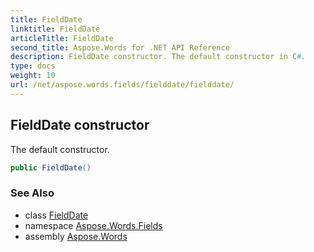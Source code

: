 ```yaml
---
title: FieldDate
linktitle: FieldDate
articleTitle: FieldDate
second_title: Aspose.Words for .NET API Reference
description: FieldDate constructor. The default constructor in C#.
type: docs
weight: 10
url: /net/aspose.words.fields/fielddate/fielddate/
---
```

## FieldDate constructor

The default constructor.

```csharp
public FieldDate()
```

### See Also

* class [FieldDate](../)
* namespace [Aspose.Words.Fields](../../fielddate/)
* assembly [Aspose.Words](../../../)
